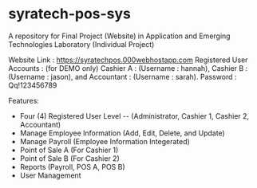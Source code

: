 # syratech-pos-sys
A repository for Final Project (Website) in Application and Emerging Technologies Laboratory (Individual Project)

Website Link : https://syratechpos.000webhostapp.com
Registered User Accounts : (for DEMO only)
  Cashier A : (Username : hannah), Cashier B : (Username : jason), and Accountant : (Username : sarah).
  Password : Qq!123456789

Features:
- Four (4) Registered User Level -- (Administrator, Cashier 1, Cashier 2, Accountant)
- Manage Employee Information (Add, Edit, Delete, and Update)
- Manage Payroll (Employee Information Integerated)
- Point of Sale A (For Cashier 1)
- Point of Sale B (For Cashier 2)
- Reports (Payroll, POS A, POS B)
- User Management
